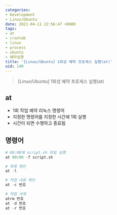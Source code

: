 ```yaml
---
categories:
- Development
- Linux/Ubuntu
date: 2021-04-11 22:56:47 +0900
tags:
- at
- crontab
- linux
- process
- ubuntu
- 예약실행
title: '[Linux/Ubuntu] 1회성 예약 프로세스 실행(at)'
uid: 140
---
```


> [Linux/Ubuntu] 1회성 예약 프로세스 실행(at)
> 

## at

- 1회 작업 예약 리눅스 명령어
- 지정한 명령어를 지정한 시간에 1회 실행
- 시간이 되면 수행하고 종료됨

## 명령어

```python
# 00:00에 script.sh 파일 실행
at 00:00 -f script.sh

# 목록 확인
at -l

# 작업 내용 확인
at -c 번호

# 작업 삭제
atrm 번호
at -d 번호
at -r 번호
```